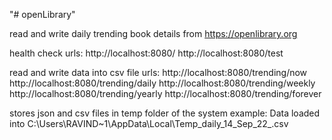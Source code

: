 "# openLibrary" 

read and write daily trending book details from https://openlibrary.org

health check urls: 
http://localhost:8080/ 
http://localhost:8080/test

read and write data into csv file urls:
http://localhost:8080/trending/now
http://localhost:8080/trending/daily
http://localhost:8080/trending/weekly
http://localhost:8080/trending/yearly
http://localhost:8080/trending/forever

stores json and csv files in temp folder of the system 
example: Data loaded into C:\Users\RAVIND~1\AppData\Local\Temp\_daily_14_Sep_22_.csv
